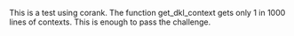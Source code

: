 This is a test using corank. The function get_dkl_context gets only 1 in 1000 lines of contexts.
This is enough to pass the challenge.
